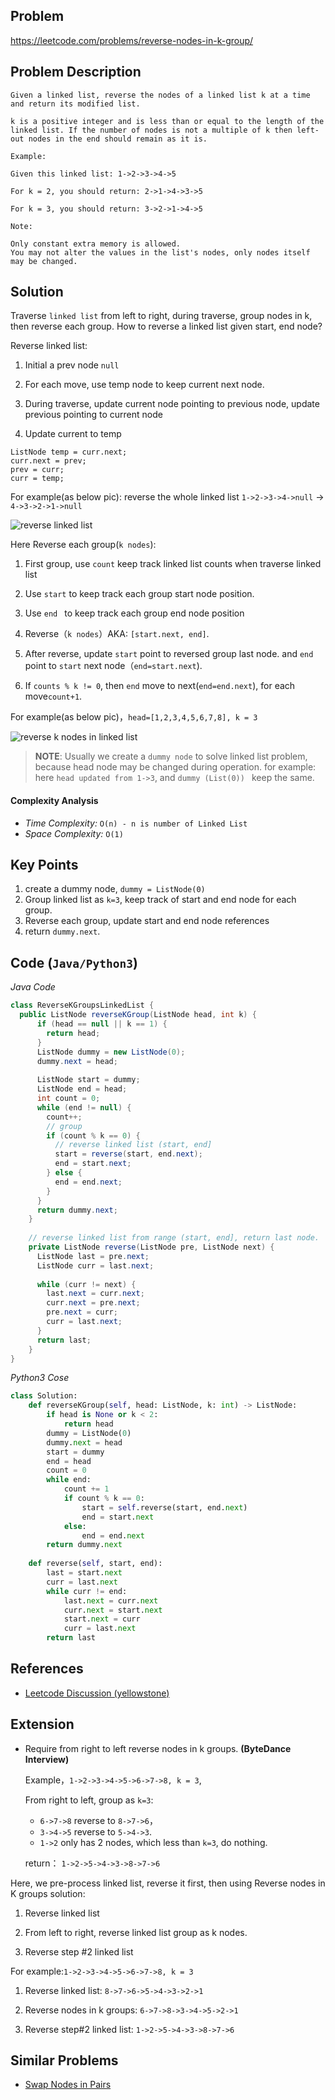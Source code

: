 ## Problem
https://leetcode.com/problems/reverse-nodes-in-k-group/

## Problem Description
```
Given a linked list, reverse the nodes of a linked list k at a time and return its modified list.

k is a positive integer and is less than or equal to the length of the linked list. If the number of nodes is not a multiple of k then left-out nodes in the end should remain as it is.

Example:

Given this linked list: 1->2->3->4->5

For k = 2, you should return: 2->1->4->3->5

For k = 3, you should return: 3->2->1->4->5

Note:

Only constant extra memory is allowed.
You may not alter the values in the list's nodes, only nodes itself may be changed.

```

## Solution
Traverse `linked list` from left to right, during traverse, group nodes in k, then reverse each group. 
How to reverse a linked list given start, end node?

Reverse linked list:

1. Initial a prev node `null`

2. For each move, use temp node to keep current next node.

3. During traverse, update current node pointing to previous node, update previous pointing to current node

4. Update current to temp

```
ListNode temp = curr.next;
curr.next = prev;
prev = curr;
curr = temp;
```

For example(as below pic): reverse the whole linked list `1->2->3->4->null` -> `4->3->2->1->null`

![reverse linked list](../../assets/leetcode/25.reverse-nodes-in-k-groups-1.PNG)

Here Reverse each group(`k nodes`):

1. First group, use `count` keep track linked list counts when traverse linked list

2. Use `start` to keep track each group start node position.

3. Use `end ` to keep track each group end node position

4. Reverse（`k nodes`）AKA: `[start.next, end]`.

5. After reverse, update `start` point to reversed group last node. and `end` point to `start` next node（`end=start.next`).

6. If `counts % k != 0`, then `end` move to next(`end=end.next`), for each move`count+1`.

For example(as below pic)，`head=[1,2,3,4,5,6,7,8], k = 3`


![reverse k nodes in linked list](../../assets/leetcode/25.reverse-nodes-in-k-groups-2.PNG)


>**NOTE**: Usually we create a `dummy node` to solve linked list problem, because head node may be changed during operation.
for example: here `head updated from 1->3`, and `dummy (List(0)) ` keep the same.

#### Complexity Analysis
- *Time Complexity:* `O(n) - n is number of Linked List`
- *Space Complexity:* `O(1)`

## Key Points
1. create a dummy node, `dummy = ListNode(0)`
2. Group linked list as `k=3`, keep track of start and end node for each group.
3. Reverse each group, update start and end node references
4. return `dummy.next`.

## Code (`Java/Python3`)
*Java Code*
```java
class ReverseKGroupsLinkedList {
  public ListNode reverseKGroup(ListNode head, int k) {
      if (head == null || k == 1) {
        return head;
      }
      ListNode dummy = new ListNode(0);
      dummy.next = head;
  
      ListNode start = dummy;
      ListNode end = head;
      int count = 0;
      while (end != null) {
        count++;
        // group
        if (count % k == 0) {
          // reverse linked list (start, end]
          start = reverse(start, end.next);
          end = start.next;
        } else {
          end = end.next;
        }
      }
      return dummy.next;
    }
  
    // reverse linked list from range (start, end], return last node.
    private ListNode reverse(ListNode pre, ListNode next) {
      ListNode last = pre.next;
      ListNode curr = last.next;
  
      while (curr != next) {
        last.next = curr.next;
        curr.next = pre.next;
        pre.next = curr;
        curr = last.next;
      }
      return last;
    }
}
```

*Python3 Cose*
```python
class Solution:
    def reverseKGroup(self, head: ListNode, k: int) -> ListNode:
        if head is None or k < 2:
            return head
        dummy = ListNode(0)
        dummy.next = head
        start = dummy
        end = head
        count = 0
        while end:
            count += 1
            if count % k == 0:
                start = self.reverse(start, end.next)
                end = start.next
            else:
                end = end.next
        return dummy.next
    
    def reverse(self, start, end):
        last = start.next
        curr = last.next
        while curr != end:
            last.next = curr.next
            curr.next = start.next
            start.next = curr
            curr = last.next
        return last    
```

## References
- [Leetcode Discussion (yellowstone)](https://leetcode.com/problems/reverse-nodes-in-k-group/discuss/11440/Non-recursive-Java-solution-and-idea)

## Extension

- Require from right to left reverse nodes in k groups. **(ByteDance Interview)**

    Example，`1->2->3->4->5->6->7->8, k = 3`, 
    
    From right to left, group as `k=3`:
    - `6->7->8` reverse to `8->7->6`， 
    - `3->4->5` reverse to `5->4->3`. 
    - `1->2` only has 2 nodes, which less than `k=3`, do nothing.
    
    return： `1->2->5->4->3->8->7->6`

Here, we pre-process linked list, reverse it first, then using Reverse nodes in K groups solution:

1. Reverse linked list

2. From left to right, reverse linked list group as k nodes.

3. Reverse step #2 linked list

For example:`1->2->3->4->5->6->7->8, k = 3`

1. Reverse linked list: `8->7->6->5->4->3->2->1`

2. Reverse nodes in k groups: `6->7->8->3->4->5->2->1`

3. Reverse step#2 linked list: `1->2->5->4->3->8->7->6`

## Similar Problems
- [Swap Nodes in Pairs](https://leetcode.com/problems/swap-nodes-in-pairs/)